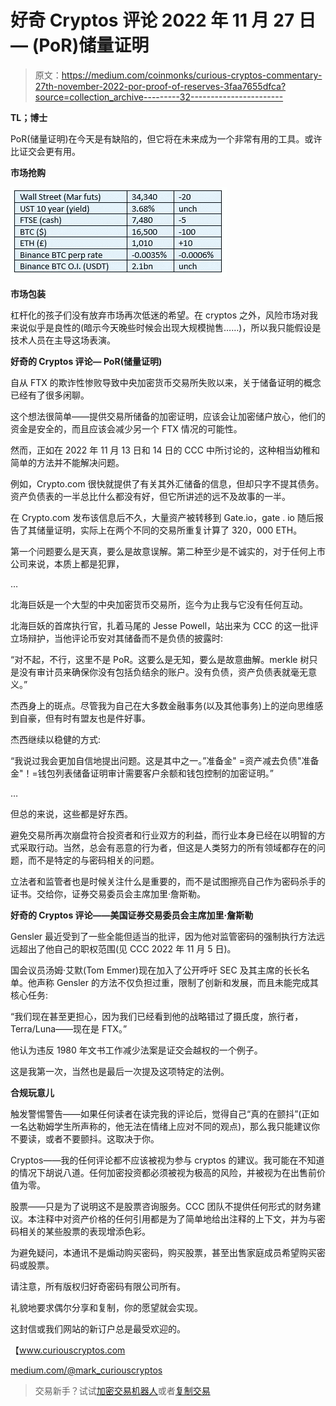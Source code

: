 # 好奇 Cryptos 评论 2022 年 11 月 27 日— (PoR)储量证明

> 原文：<https://medium.com/coinmonks/curious-cryptos-commentary-27th-november-2022-por-proof-of-reserves-3faa7655dfca?source=collection_archive---------32----------------------->

**TL；博士**

PoR(储量证明)在今天是有缺陷的，但它将在未来成为一个非常有用的工具。或许比证交会更有用。

**市场抢购**

![](img/3f4dea9ce5e52e48842d0aa6666da5af.png)

**市场包装**

杠杆化的孩子们没有放弃市场再次低迷的希望。在 cryptos 之外，风险市场对我来说似乎是良性的(暗示今天晚些时候会出现大规模抛售……)，所以我只能假设是技术人员在主导这场表演。

**好奇的 Cryptos 评论— PoR(储量证明)**

自从 FTX 的欺诈性惨败导致中央加密货币交易所失败以来，关于储备证明的概念已经有了很多闲聊。

这个想法很简单——提供交易所储备的加密证明，应该会让加密储户放心，他们的资金是安全的，而且应该会减少另一个 FTX 情况的可能性。

然而，正如在 2022 年 11 月 13 日和 14 日的 CCC 中所讨论的，这种相当幼稚和简单的方法并不能解决问题。

例如，Crypto.com 很快就提供了有关其外汇储备的信息，但却只字不提其债务。资产负债表的一半总比什么都没有好，但它所讲述的远不及故事的一半。

在 Crypto.com 发布该信息后不久，大量资产被转移到 Gate.io，gate . io 随后报告了其储量证明，实际上在两个不同的交易所重复计算了 320，000 ETH。

第一个问题要么是天真，要么是故意误解。第二种至少是不诚实的，对于任何上市公司来说，本质上都是犯罪，

…

北海巨妖是一个大型的中央加密货币交易所，迄今为止我与它没有任何互动。

北海巨妖的首席执行官，扎着马尾的 Jesse Powell，站出来为 CCC 的这一批评立场辩护，当他评论币安对其储备而不是负债的披露时:

“对不起，不行，这里不是 PoR。这要么是无知，要么是故意曲解。merkle 树只是没有审计员来确保你没有包括负结余的账户。没有负债，资产负债表就毫无意义。”

杰西身上的斑点。尽管我为自己在大多数金融事务(以及其他事务)上的逆向思维感到自豪，但有时有盟友也是件好事。

杰西继续以稳健的方式:

“我说过我会更加自信地提出问题。这是其中之一。”准备金" =资产减去负债"准备金"！=钱包列表储备证明审计需要客户余额和钱包控制的加密证明。”

…

但总的来说，这些都是好东西。

避免交易所再次崩盘符合投资者和行业双方的利益，而行业本身已经在以明智的方式采取行动。当然，总会有恶意的行为者，但这是人类努力的所有领域都存在的问题，而不是特定的与密码相关的问题。

立法者和监管者也是时候关注什么是重要的，而不是试图擦亮自己作为密码杀手的证书。交给你，证券交易委员会主席加里·詹斯勒。

**好奇的 Cryptos 评论——美国证券交易委员会主席加里·詹斯勒**

Gensler 最近受到了一些全能但适当的批评，因为他对监管密码的强制执行方法远远超出了他自己的职权范围(见 CCC 2022 年 11 月 5 日)。

国会议员汤姆·艾默(Tom Emmer)现在加入了公开呼吁 SEC 及其主席的长长名单。他声称 Gensler 的方法不仅负担过重，限制了创新和发展，而且未能完成其核心任务:

“我们现在甚至更担心，因为我们已经看到他的战略错过了摄氏度，旅行者，Terra/Luna——现在是 FTX。”

他认为违反 1980 年文书工作减少法案是证交会越权的一个例子。

这是我第一次，当然也是最后一次提及这项特定的法例。

**合规玩意儿**

触发警惕警告——如果任何读者在读完我的评论后，觉得自己“真的在颤抖”(正如一名达勒姆学生所声称的，他无法在情绪上应对不同的观点)，那么我只能建议你不要读，或者不要颤抖。这取决于你。

Cryptos——我的任何评论都不应该被视为参与 cryptos 的建议。我可能在不知道的情况下胡说八道。任何加密投资都必须被视为极高的风险，并被视为在出售前价值为零。

股票——只是为了说明这不是股票咨询服务。CCC 团队不提供任何形式的财务建议。本注释中对资产价格的任何引用都是为了简单地给出注释的上下文，并为与密码相关的某些股票的表现增添色彩。

为避免疑问，本通讯不是煽动购买密码，购买股票，甚至出售家庭成员希望购买密码或股票。

请注意，所有版权归好奇密码有限公司所有。

礼貌地要求偶尔分享和复制，你的愿望就会实现。

这封信或我们网站的新订户总是最受欢迎的。

【www.curiouscryptos.com 

[medium.com/@mark_curiouscryptos](mailto:medium.com/@mark_curiouscryptos)

> 交易新手？试试[加密交易机器人](/coinmonks/crypto-trading-bot-c2ffce8acb2a)或者[复制交易](/coinmonks/top-10-crypto-copy-trading-platforms-for-beginners-d0c37c7d698c)